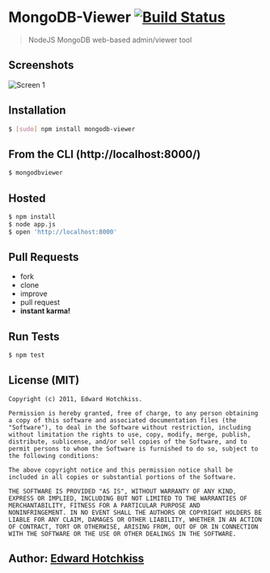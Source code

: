 
# MongoDB-Viewer [![Build Status](https://secure.travis-ci.org/edwardhotchkiss/mongodb-viewer.png)](http://travis-ci.org/edwardhotchkiss/mongodb-viewer)

> NodeJS MongoDB web-based admin/viewer tool

## Screenshots

![Screen 1](https://github.com/edwardhotchkiss/mongodb-viewer/raw/master/public/images/screens/1.png)

## Installation

```bash
$ [sudo] npm install mongodb-viewer
```

## From the CLI (http://localhost:8000/)

```bash
$ mongodbviewer
```

## Hosted

```bash
$ npm install
$ node app.js
$ open 'http://localhost:8000'
```

## Pull Requests

  * fork
  * clone
  * improve
  * pull request
  * **instant karma!**

## Run Tests

``` bash
$ npm test
```

## License (MIT)

	Copyright (c) 2011, Edward Hotchkiss.

	Permission is hereby granted, free of charge, to any person obtaining
	a copy of this software and associated documentation files (the
	"Software"), to deal in the Software without restriction, including
	without limitation the rights to use, copy, modify, merge, publish,
	distribute, sublicense, and/or sell copies of the Software, and to
	permit persons to whom the Software is furnished to do so, subject to
	the following conditions:	

	The above copyright notice and this permission notice shall be
	included in all copies or substantial portions of the Software.

	THE SOFTWARE IS PROVIDED "AS IS", WITHOUT WARRANTY OF ANY KIND,
	EXPRESS OR IMPLIED, INCLUDING BUT NOT LIMITED TO THE WARRANTIES OF
	MERCHANTABILITY, FITNESS FOR A PARTICULAR PURPOSE AND
	NONINFRINGEMENT. IN NO EVENT SHALL THE AUTHORS OR COPYRIGHT HOLDERS BE
	LIABLE FOR ANY CLAIM, DAMAGES OR OTHER LIABILITY, WHETHER IN AN ACTION
	OF CONTRACT, TORT OR OTHERWISE, ARISING FROM, OUT OF OR IN CONNECTION
	WITH THE SOFTWARE OR THE USE OR OTHER DEALINGS IN THE SOFTWARE.

## Author: [Edward Hotchkiss][0]

[0]: http://edwardhotchkiss.com/
